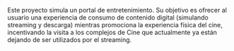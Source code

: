 Este proyecto simula un portal de entretenimiento.
Su objetivo es ofrecer al usuario una experiencia de consumo de contenido digital (simulando streaming y descarga) mientras promociona la experiencia física del cine, incentivando la visita a los complejos de Cine que actualmente ya están dejando de ser utilizados por el streaming.
